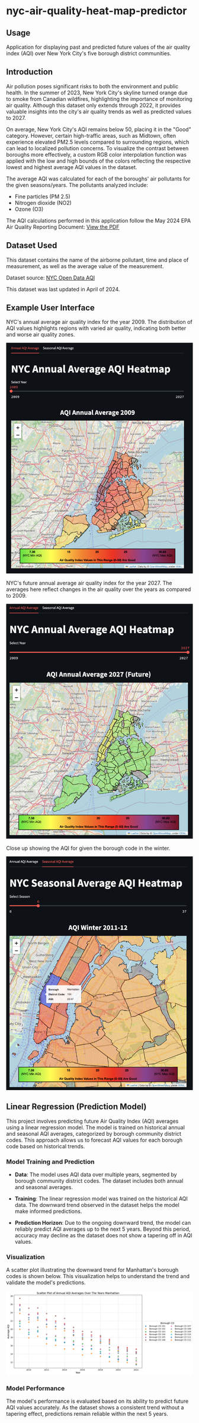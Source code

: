 # nyc-air-quality-heat-map-predictor

## Usage

Application for displaying past and predicted future values of the air quality index (AQI) over New York City's five borough district communities. 

## Introduction

Air pollution poses significant risks to both the environment and public health. In the summer of 2023, New York City's skyline turned orange due to smoke from Canadian wildfires, highlighting the importance of monitoring air quality. Although this dataset only extends through 2022, it provides valuable insights into the city's air quality trends as well as predicted values to 2027.

On average, New York City's AQI remains below 50, placing it in the "Good" category. However, certain high-traffic areas, such as Midtown, often experience elevated PM2.5 levels compared to surrounding regions, which can lead to localized pollution concerns. To visualize the contrast between boroughs more effectively, a custom RGB color interpolation function was applied with the low and high bounds of the colors reflecting the respective lowest and highest average AQI values in the dataset.

The average AQI was calculated for each of the boroughs' air pollutants for the given seasons/years. The pollutants analyzed include:

- Fine particles (PM 2.5)
- Nitrogen dioxide (NO2)
- Ozone (O3)

The AQI calculations performed in this application follow the May 2024 EPA Air Quality Reporting Document: [View the PDF](resources/EPA/technical-assistance-document-for-the-reporting-of-daily-air-quailty.pdf)

## Dataset Used

This dataset contains the name of the airborne pollutant, time and place of measurement, as well as the average value of the measurement. 

Dataset source: [NYC Open Data AQI](https://data.cityofnewyork.us/Environment/Air-Quality/c3uy-2p5r/about_data)

This dataset was last updated in April of 2024.

## Example User Interface

NYC's annual average air quality index for the year 2009. The distribution of AQI values highlights regions with varied air quality, indicating both better and worse air quality zones.

![Alt Text](assets/1_annual_average_2009.png)

NYC's future annual average air quality index for the year 2027. The averages here reflect changes in the air quality over the years as compared to 2009. 

![Alt Text](assets/2_annual_average_2027.png)

Close up showing the AQI for given the borough code in the winter.

![Alt Text](assets/3_close_up_winter_average_2011-12.png)

## Linear Regression (Prediction Model)

This project involves predicting future Air Quality Index (AQI) averages using a linear regression model. The model is trained on historical annual and seasonal AQI averages, categorized by borough community district codes. This approach allows us to forecast AQI values for each borough code based on historical trends.

### Model Training and Prediction

- **Data**: The model uses AQI data over multiple years, segmented by borough community district codes. The dataset includes both annual and seasonal averages.
  
- **Training**: The linear regression model was trained on the historical AQI data. The downward trend observed in the dataset helps the model make informed predictions.

- **Prediction Horizon**: Due to the ongoing downward trend, the model can reliably predict AQI averages up to the next 5 years. Beyond this period, accuracy may decline as the dataset does not show a tapering off in AQI values.

### Visualization

A scatter plot illustrating the downward trend for Manhattan's borough codes is shown below. This visualization helps to understand the trend and validate the model's predictions.

![Scatter Plot of AQI Trends](assets/scatter_plots/annual_scatter_plot_boro_cd_100s.png)

### Model Performance

The model's performance is evaluated based on its ability to predict future AQI values accurately. As the dataset shows a consistent trend without a tapering effect, predictions remain reliable within the next 5 years.

